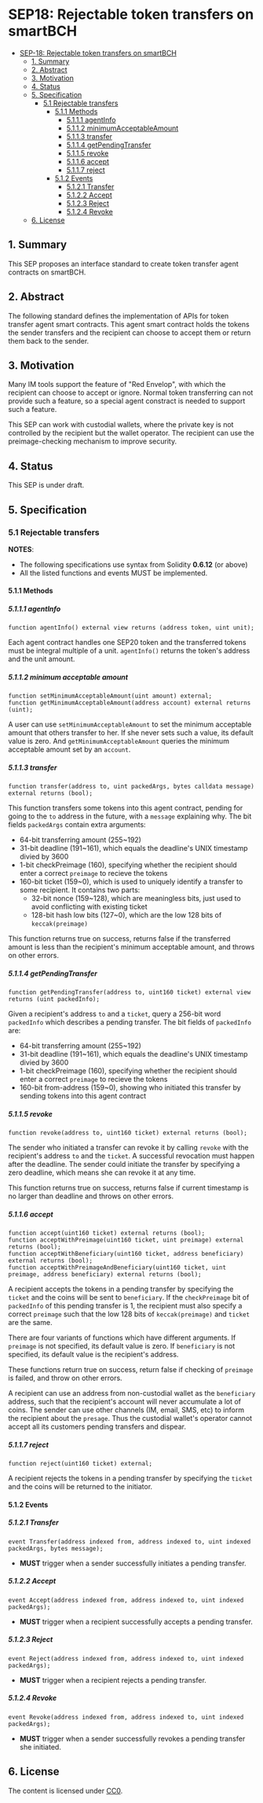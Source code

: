 # SEP18: Rejectable token transfers on smartBCH

- [SEP-18: Rejectable token transfers on smartBCH](#rejectable-token-transfers-on-smartbch)
  - [1. Summary](#1--summary)
  - [2. Abstract](#2--abstract)
  - [3. Motivation](#3--motivation)
  - [4. Status](#4--status)
  - [5. Specification](#5--specification)
    - [5.1 Rejectable transfers](#51-rejectable-transfers)
      - [5.1.1 Methods](#511-methods)
        - [5.1.1.1 agentInfo](#5111-agentinfo)
        - [5.1.1.2 minimumAcceptableAmount](#5112-minimumacceptableamount)
        - [5.1.1.3 transfer](#5113-transfer)
        - [5.1.1.4 getPendingTransfer](#5114-getpendingtransfer)
        - [5.1.1.5 revoke](#5115-revoke)
        - [5.1.1.6 accept](#5116-accept)
        - [5.1.1.7 reject](#5117-reject)
      - [5.1.2 Events](#512-events)
        - [5.1.2.1 Transfer](#5121-transfer)
        - [5.1.2.2 Accept](#5122-accept)
        - [5.1.2.3 Reject](#5123-reject)
        - [5.1.2.4 Revoke](#5124-revoke)
  - [6. License](#6-license)

## 1.  Summary
This SEP proposes an interface standard to create token transfer agent contracts on smartBCH.

## 2.  Abstract
The following standard defines the implementation of APIs for token transfer agent smart contracts. This agent smart contract holds the tokens the sender transfers and the recipient can choose to accept them or return them back to the sender.

## 3.  Motivation
Many IM tools support the feature of "Red Envelop", with which the recipient can choose to accept or ignore. Normal token transferring can not provide such a feature, so a special agent constract is needed to support such a feature.

This SEP can work with custodial wallets, where the private key is not controlled by the recipient but the wallet operator. The recipient can use the preimage-checking mechanism to improve security.

## 4.  Status
This SEP is under draft.

## 5.  Specification

### 5.1 Rejectable transfers

**NOTES**:
- The following specifications use syntax from Solidity **0.6.12** (or above)
- All the listed functions and events MUST be implemented.

####  5.1.1 Methods

##### 5.1.1.1 agentInfo
```
function agentInfo() external view returns (address token, uint unit);
```

Each agent contract handles one SEP20 token and the transferred tokens must be integral multiple of a unit. `agentInfo()` returns the token's address and the unit amount.

##### 5.1.1.2 minimum acceptable amount
```
function setMinimumAcceptableAmount(uint amount) external;
function getMinimumAcceptableAmount(address account) external returns (uint);
```

A user can use `setMinimumAcceptableAmount` to set the minimum acceptable amount that others transfer to her. If she never sets such a value, its default value is zero. And `getMinimumAcceptableAmount` queries the minimum acceptable amount set by an `account`.

##### 5.1.1.3 transfer
```
function transfer(address to, uint packedArgs, bytes calldata message) external returns (bool);
```

This function transfers some tokens into this agent contract, pending for going to the `to` address in the future, with a `message` explaining why. The bit fields `packedArgs` contain extra arguments:

- 64-bit transferring amount (255~192)
- 31-bit deadline (191~161), which equals the deadline's UNIX timestamp divied by 3600
- 1-bit checkPreimage (160), specifying whether the recipient should enter a correct `preimage` to recieve the tokens
- 160-bit ticket (159~0), which is used to uniquely identify a transfer to some recipient. It contains two parts:
    - 32-bit nonce (159~128), which are meaningless bits, just used to avoid conflicting with existing ticket
    - 128-bit hash low bits (127~0), which are the low 128 bits of `keccak(preimage)`

This function returns true on success, returns false if the transferred amount is less than the recipient's minimum acceptable amount, and throws on other errors.

##### 5.1.1.4 getPendingTransfer
```
function getPendingTransfer(address to, uint160 ticket) external view returns (uint packedInfo);
```

Given a recipient's address `to` and a `ticket`, query a 256-bit word `packedInfo` which describes a pending transfer. The bit fields of `packedInfo` are:

- 64-bit transferring amount (255~192)
- 31-bit deadline (191~161), which equals the deadline's UNIX timestamp divied by 3600
- 1-bit checkPreimage (160), specifying whether the recipient should enter a correct `preimage` to recieve the tokens
- 160-bit from-address (159~0), showing who initiated this transfer by sending tokens into this agent contract

##### 5.1.1.5 revoke
```
function revoke(address to, uint160 ticket) external returns (bool);
```

The sender who initiated a transfer can revoke it by calling `revoke` with the recipient's address `to` and the `ticket`. A successful revocation must happen after the deadline. The sender could initiate the transfer by specifying a zero deadline, which means she can revoke it at any time.

This function returns true on success, returns false if current timestamp is no larger than deadline and throws on other errors.

##### 5.1.1.6 accept
```
function accept(uint160 ticket) external returns (bool);
function acceptWithPreimage(uint160 ticket, uint preimage) external returns (bool);
function acceptWithBeneficiary(uint160 ticket, address beneficiary) external returns (bool);
function acceptWithPreimageAndBeneficiary(uint160 ticket, uint preimage, address beneficiary) external returns (bool);
```

A recipient accepts the tokens in a pending transfer by specifying the `ticket` and the coins will be sent to `beneficiary`. If the `checkPreimage` bit of `packedInfo` of this pending transfer is 1, the recipient must also specify a correct `preimage` such that the low 128 bits of `keccak(preimage)` and `ticket` are the same.

There are four variants of functions which have different arguments. If `preimage` is not specified, its default value is zero. If `beneficiary` is not specified, its default value is the recipient's address.

These functions return true on success, return false if checking of `preimage` is failed, and throw on other errors.

A recipient can use an address from non-custodial wallet as the `beneficiary` address, such that the recipient's account will never accumulate a lot of coins. The sender can use other channels (IM, email, SMS, etc) to inform the recipient about the `presage`. Thus the custodial wallet's operator cannot accept all its customers pending transfers and dispear.

##### 5.1.1.7 reject
```
function reject(uint160 ticket) external;
```

A recipient rejects the tokens in a pending transfer by specifying the `ticket` and the coins will be returned to the initiator.

#### 5.1.2 Events

##### 5.1.2.1 Transfer
```
event Transfer(address indexed from, address indexed to, uint indexed packedArgs, bytes message);
```
- **MUST** trigger when a sender successfully initiates a pending transfer.

##### 5.1.2.2 Accept
```
event Accept(address indexed from, address indexed to, uint indexed packedArgs);
```
- **MUST** trigger when a recipient successfully accepts a pending transfer.

##### 5.1.2.3 Reject
```
event Reject(address indexed from, address indexed to, uint indexed packedArgs);
```
- **MUST** trigger when a recipient rejects a pending transfer.

##### 5.1.2.4 Revoke
```
event Revoke(address indexed from, address indexed to, uint indexed packedArgs);
```
- **MUST** trigger when a sender successfully revokes a pending transfer she initiated.

## 6. License

The content is licensed under [CC0](https://creativecommons.org/publicdomain/zero/1.0/).


